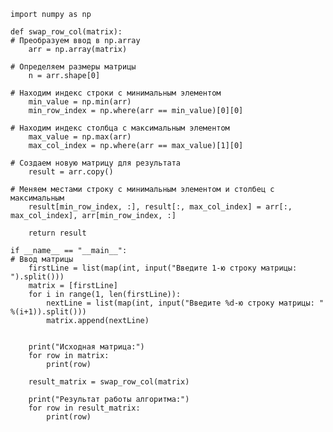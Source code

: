     import numpy as np

    def swap_row_col(matrix):
    # Преобразуем ввод в np.array
        arr = np.array(matrix)

    # Определяем размеры матрицы
        n = arr.shape[0]
    
    # Находим индекс строки с минимальным элементом
        min_value = np.min(arr)
        min_row_index = np.where(arr == min_value)[0][0]
    
    # Находим индекс столбца с максимальным элементом
        max_value = np.max(arr)
        max_col_index = np.where(arr == max_value)[1][0]
    
    # Создаем новую матрицу для результата
        result = arr.copy()
    
    # Меняем местами строку с минимальным элементом и столбец с максимальным
        result[min_row_index, :], result[:, max_col_index] = arr[:, max_col_index], arr[min_row_index, :]

        return result
    
    if __name__ == "__main__":
    # Ввод матрицы
        firstLine = list(map(int, input("Введите 1-ю строку матрицы: ").split()))
        matrix = [firstLine]
        for i in range(1, len(firstLine)):
            nextLine = list(map(int, input("Введите %d-ю строку матрицы: " %(i+1)).split()))
            matrix.append(nextLine)


        print("Исходная матрица:")
        for row in matrix:
            print(row)
    
        result_matrix = swap_row_col(matrix)
    
        print("Результат работы алгоритма:")
        for row in result_matrix:
            print(row)